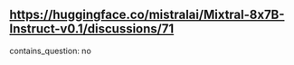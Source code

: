 ## https://huggingface.co/mistralai/Mixtral-8x7B-Instruct-v0.1/discussions/71

contains_question: no